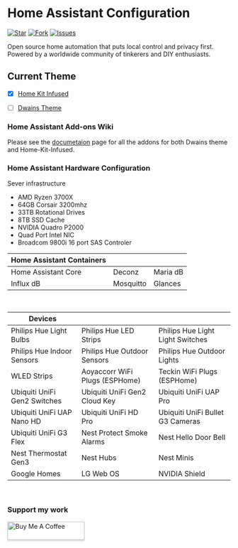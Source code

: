 # Home Assistant Configuration

[![Star](https://img.shields.io/github/stars/noodlemctwoodle/homeassistant?style=plastic)](https://github.com/noodlemctwoodle/homeassistant/stargazers) 
[![Fork](https://img.shields.io/github/forks/noodlemctwoodle/homeassistant?style=plastic)](https://github.com/noodlemctwoodle/homeassistant/network/members)
[![Issues](https://img.shields.io/github/issues/noodlemctwoodle/homeassistant?style=plastic)](https://github.com/noodlemctwoodle/homeassistant/issues)

Open source home automation that puts local control and privacy first. Powered by a worldwide community of tinkerers and DIY enthusiasts.

## Current Theme
- [x] [Home Kit Infused](https://github.com/jimz011/homekit-infused)
- [ ] [Dwains Theme](https://github.com/dwainscheeren/lovelace-dwains-theme)


### Home Assistant Add-ons Wiki

Please see the [documetaion](https://noodlemctwoodle.github.io/homeassistant/) page for all the addons for both Dwains theme and Home-Kit-Infused.

### Home Assistant Hardware Configuration

Sever infrastructure 

- AMD Ryzen 3700X
- 64GB Corsair 3200mhz
- 33TB Rotational Drives
- 8TB SSD Cache
- NVIDIA Quadro P2000
- Quad Port Intel NIC
- Broadcom 9800i 16 port SAS Controler

| Home Assistant Containers | | |
|:---|:---|:---|
| Home Assistant Core | Deconz | Maria dB | 
| Influx dB | Mosquitto | Glances | ESPHome |

<br/>

| Devices | | | 
|---|---|---|
| Philips Hue Light Bulbs | Philips Hue LED Strips | Philips Hue Light Light Switches |
| Philips Hue Indoor Sensors | Philips Hue Outdoor Sensors | Philips Hue Outdoor Lights |
| WLED Strips | Aoyaccorr WiFi Plugs (ESPHome) | Teckin WiFi Plugs (ESPHome) | 
| Ubiquiti UniFi Gen2 Switches | Ubiquiti UniFi Gen2 Cloud Key | Ubiquiti UniFi UAP Pro |
| Ubiquiti UniFi UAP Nano HD | Ubiquiti UniFi HD Pro | Ubiquiti UniFi Bullet G3 Cameras
| Ubiquiti UniFi G3 Flex | Nest Protect Smoke Alarms | Nest Hello Door Bell | 
| Nest Thermostat Gen3 | Nest Hubs | Nest Minis
| Google Homes | LG Web OS | NVIDIA Shield |


<br/>


### Support my work

<a href="https://www.buymeacoffee.com/noodlemctwoodle" target="_blank"><img src="https://www.buymeacoffee.com/assets/img/custom_images/orange_img.png" alt="Buy Me A Coffee" style="height: 41px !important;width: 174px !important;box-shadow: 0px 3px 2px 0px rgba(190, 190, 190, 0.5) !important;-webkit-box-shadow: 0px 3px 2px 0px rgba(190, 190, 190, 0.5) !important;" ></a>
